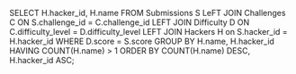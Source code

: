 SELECT H.hacker_id, H.name
FROM Submissions S
LeFT JOIN Challenges C ON S.challenge_id = C.challenge_id
LEFT JOIN Difficulty D ON C.difficulty_level = D.difficulty_level
LEFT JOIN Hackers H on S.hacker_id = H.hacker_id
WHERE D.score = S.score
GROUP BY H.name, H.hacker_id 
HAVING COUNT(H.name) > 1
ORDER BY COUNT(H.name) DESC, H.hacker_id ASC;
